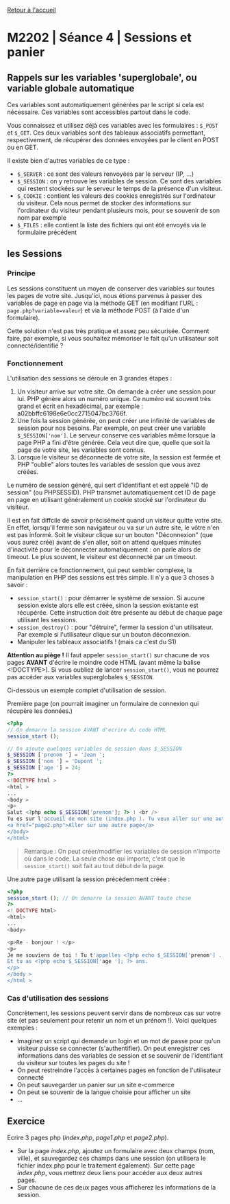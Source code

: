 [Retour à l'accueil](README.md)

# M2202 | Séance 4 | Sessions et panier

## Rappels sur les variables 'superglobale', ou variable globale automatique

Ces variables sont automatiquement générées par le script si cela est nécessaire. Ces variables sont accessibles partout dans le code.

Vous connaissez et utilisez déjà ces variables avec les formulaires : `$_POST` et `$_GET`. Ces deux variables sont des tableaux associatifs permettant, respectivement, de récupérer des données envoyées par le client en POST ou en GET.

Il existe bien d'autres variables de ce type :

* `$_SERVER` : ce sont des valeurs renvoyées par le serveur (IP, ...)
* `$_SESSION` : on y retrouve les variables de session. Ce sont des variables qui restent stockées sur le serveur le temps de la présence d'un visiteur.
* `$_COOKIE` : contient les valeurs des cookies enregistrés sur l'ordinateur du visiteur. Cela nous permet de stocker des informations sur l'ordinateur du visiteur pendant plusieurs mois, pour se souvenir de son nom par exemple
* `$_FILES` : elle contient la liste des fichiers qui ont été envoyés via le formulaire précédent

## les Sessions

### Principe

Les sessions constituent un moyen de conserver des variables sur toutes les pages de votre site. Jusqu'ici, nous étions parvenus à passer des variables de page en page via la méthode GET (en modifiant l'URL : `page.php?variable=valeur`) et via la méthode POST (à l'aide d'un formulaire).

Cette solution n'est pas très pratique et assez peu sécurisée. Comment faire, par exemple, si vous souhaitez mémoriser le fait qu'un utilisateur soit connecté/identifié ?

### Fonctionnement

L'utilisation des sessions se déroule en 3 grandes étapes :

1. Un visiteur arrive sur votre site. On demande à créer une session pour lui. PHP génère alors un numéro unique. Ce numéro est souvent très grand et écrit en hexadécimal, par exemple : a02bbffc6198e6e0cc2715047bc3766f.
2. Une fois la session générée, on peut créer une infinité de variables de session pour nos besoins. Par exemple, on peut créer une variable `$_SESSION['nom']`. Le serveur conserve ces variables même lorsque la page PHP a fini d'être générée. Cela veut dire que, quelle que soit la page de votre site, les variables sont connus.
3. Lorsque le visiteur se déconnecte de votre site, la session est fermée et PHP "oublie" alors toutes les variables de session que vous avez créées.

Le numéro de session généré, qui sert d'identifiant et est appelé  "ID de session" (ou PHPSESSID). PHP transmet automatiquement cet ID de page en page en utilisant généralement un cookie stocké sur l'ordinateur du visiteur.

Il est en fait diffcile de savoir précisément quand un visiteur quitte votre site. En effet, lorsqu'il ferme son navigateur ou va sur un autre site, le vôtre n'en est pas informé. Soit le visiteur clique sur un bouton "Déconnexion" (que vous aurez créé) avant de s'en aller, soit on attend quelques minutes d'inactivité pour le déconnecter automatiquement : on parle alors de timeout. Le plus souvent, le visiteur est déconnecté par un timeout.

En fait derrière ce fonctionnement, qui peut sembler complexe, la manipulation en PHP des sessions est très simple. Il n'y a que 3 choses à savoir :

* `session_start()` : pour démarrer le système de session. Si aucune session existe alors elle est créée, sinon la session existante est récupérée. Cette instruction doit être présente au début de chaque page utilisant les sessions.
* `session_destroy()` : pour "détruire", fermer la session d'un utilisateur. Par exemple si l'utilisateur clique sur un bouton déconnexion.
* Manipuler les tableaux associatifs ! (mais ca c'est du S1)

**Attention au piège !**
Il faut appeler `session_start()` sur chacune de vos pages **AVANT** d'écrire le moindre code HTML (avant même la balise <!DOCTYPE>). Si vous oubliez de lancer `session_start()`, vous ne pourrez pas accéder aux variables superglobales `$_SESSION`.

Ci-dessous un exemple complet d'utilisation de session.

Première page (on pourrait imaginer un formulaire de connexion qui récupère les données.)

```php
<?php
// On demarre la session AVANT d'ecrire du code HTML
session_start ();

// On ajoute quelques variables de session dans $_SESSION
$_SESSION ['prenom '] = 'Jean ';
$_SESSION ['nom '] = 'Dupont ';
$_SESSION ['age '] = 24;
?>
<!DOCTYPE html >
<html > 
...
<body >
<p>
Salut <?php echo $_SESSION['prenom']; ?> ! <br />
Tu es sur l'accueil de mon site (index.php ). Tu veux aller sur une autre page ?</p>
<a href="page2.php">Aller sur une autre page</a>
</body>
</html>
```
 > Remarque : On peut créer/modifier les variables de session n'importe où dans le code. La seule chose qui importe, c'est que le `session_start()` soit fait au tout début de la page.
 
 Une autre page utilisant la session précédemment créée :
 
 ```php
 <?php
 session_start (); // On demarre la session AVANT toute chose
 ?>
 <! DOCTYPE html>
 <html>
 ...
 <body>
 
 <p>Re - bonjour ! </p>
 <p>
 Je me souviens de toi ! Tu t'appelles <?php echo $_SESSION['prenom'] .' ' . $_SESSION['nom']; ?> ! <br />
 Et tu as <?php echo $_SESSION['age ']; ?> ans.
 </p>
 </body >
 </html >
 ```
 
### Cas d'utilisation des sessions
 
 Concrètement, les sessions peuvent servir dans de nombreux cas sur votre site (et pas seulement pour retenir un nom et un prénom !). Voici quelques exemples :
 
 * Imaginez un script qui demande un login et un mot de passe pour qu'un visiteur puisse se connecter (s'authentifier). On peut enregistrer ces informations dans des variables de session et se souvenir de l'identifiant du visiteur sur toutes les pages du site !
 * On peut restreindre l'accès à certaines pages en fonction de l'utilisateur connecté
 * On peut sauvegarder un panier sur un site e-commerce
 * On peut se souvenir de la langue choisie pour afficher un site
 * ...
 
 ## Exercice 
 
Ecrire 3 pages php (*index.php*, *page1.php* et *page2.php*).

* Sur la page *index.php*, ajoutez un formulaire avec deux champs (nom, ville), et sauvegardez ces champs dans une session (on utilisera le fichier index.php pour le traitement également). Sur cette page *index.php*, vous mettrez deux liens pour accéder aux deux autres pages. 
* Sur chacune de ces deux pages vous afficherez les informations de la session.
